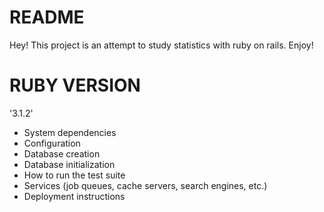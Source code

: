 # README

Hey! This project is an attempt to study statistics with ruby ​​on rails.
Enjoy!

# RUBY VERSION

'3.1.2'

- System dependencies
- Configuration
- Database creation
- Database initialization
- How to run the test suite
- Services (job queues, cache servers, search engines, etc.)
- Deployment instructions
